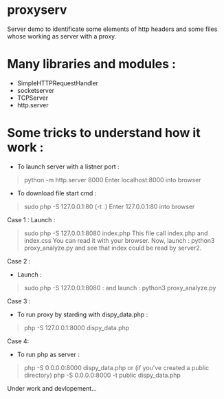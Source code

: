 # proxyserv
Server demo to identificate some elements of http headers
and some files whose working as server with a proxy.

# Many libraries and modules :
- SimpleHTTPRequestHandler 
- socketserver
- TCPServer
- http.server

# Some tricks to understand how it work :
- To launch server with a listner port :
> python -m http.server 8000
Enter localhost:8000 into browser

- To download file start cmd :
> sudo php -S  127.0.0.1:80 (-t .)
Enter 127.0.0.1:80 into browser

Case 1 :
Launch : 
> sudo php -S 127.0.0.1:8080 index.php
This file call index.php and index.css
You can read it with your browser.
Now, launch : python3 proxy_analyze.py and see
that index could be read by server2.

Case 2 :
- Launch : 
> sudo php -S 127.0.0.1:8080 :
and launch : 
> python3 proxy_analyze.py

Case 3 :
- To run proxy by starding with dispy_data.php :
> php -S 127.0.0.1:8000 dispy_data.php

Case 4:
- To run php as server :
> php -S 0.0.0.0:8000 dispy_data.php
or (if you've created a public directory)
> php -S 0.0.0.0:8000 -t public dispy_data.php
> 
Under work and devlopement...

